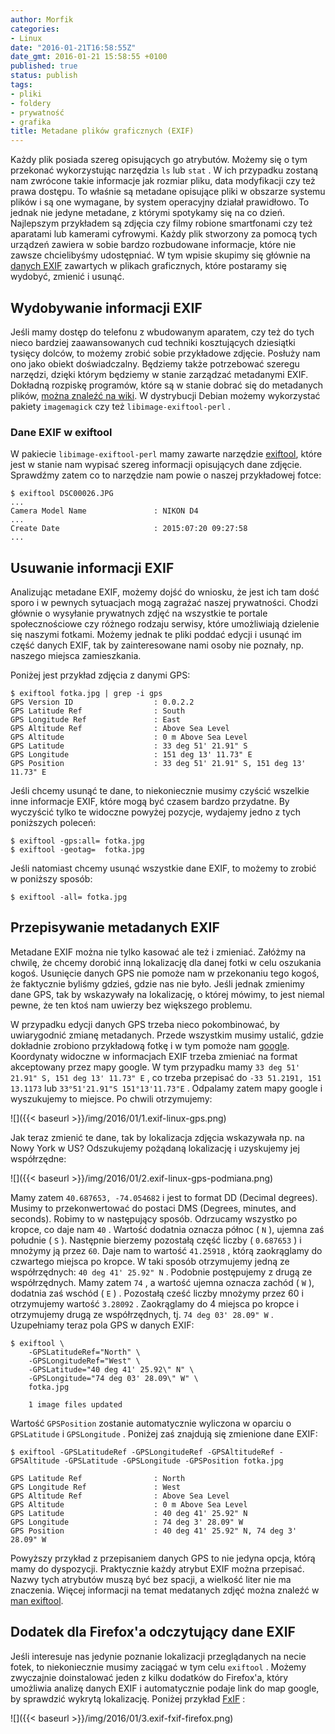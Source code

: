 ```yaml
---
author: Morfik
categories:
- Linux
date: "2016-01-21T16:58:55Z"
date_gmt: 2016-01-21 15:58:55 +0100
published: true
status: publish
tags:
- pliki
- foldery
- prywatność
- grafika
title: Metadane plików graficznych (EXIF)
---
```


Każdy plik posiada szereg opisujących go atrybutów. Możemy się o tym przekonać wykorzystując
narzędzia `ls` lub `stat` . W ich przypadku zostaną nam zwrócone takie informacje jak rozmiar
pliku, data modyfikacji czy też prawa dostępu. To właśnie są metadane opisujące pliki w obszarze
systemu plików i są one wymagane, by system operacyjny działał prawidłowo. To jednak nie jedyne
metadane, z którymi spotykamy się na co dzień. Najlepszym przykładem są zdjęcia czy filmy robione
smartfonami czy też aparatami lub kamerami cyfrowymi. Każdy plik stworzony za pomocą tych urządzeń
zawiera w sobie bardzo rozbudowane informacje, które nie zawsze chcielibyśmy udostępniać. W tym
wpisie skupimy się głównie na [danych
EXIF](https://pl.wikipedia.org/wiki/Exchangeable_Image_File_Format) zawartych w plikach graficznych,
które postaramy się wydobyć, zmienić i usunąć.

<!--more-->
## Wydobywanie informacji EXIF

Jeśli mamy dostęp do telefonu z wbudowanym aparatem, czy też do tych nieco bardziej zaawansowanych
cud techniki kosztujących dziesiątki tysięcy dolców, to możemy zrobić sobie przykładowe zdjęcie.
Posłuży nam ono jako obiekt doświadczalny. Będziemy także potrzebować szeregu narzędzi, dzięki
którym będziemy w stanie zarządzać metadanymi EXIF. Dokładną rozpiskę programów, które są w stanie
dobrać się do metadanych plików, [można znaleźć na
wiki](https://en.wikipedia.org/wiki/Comparison_of_metadata_editors). W dystrybucji Debian możemy
wykorzystać pakiety `imagemagick` czy też `libimage-exiftool-perl` .

### Dane EXIF w exiftool

W pakiecie `libimage-exiftool-perl` mamy zawarte narzędzie
[exiftool](http://owl.phy.queensu.ca/~phil/exiftool/), które jest w stanie nam wypisać szereg
informacji opisujących dane zdjęcie. Sprawdźmy zatem co to narzędzie nam powie o naszej przykładowej
fotce:

    $ exiftool DSC00026.JPG
    ...
    Camera Model Name               : NIKON D4
    ...
    Create Date                     : 2015:07:20 09:27:58
    ...

## Usuwanie informacji EXIF

Analizując metadane EXIF, możemy dojść do wniosku, że jest ich tam dość sporo i w pewnych sytuacjach
mogą zagrażać naszej prywatności. Chodzi głównie o wysyłanie prywatnych zdjęć na wszystkie te
portale społecznościowe czy różnego rodzaju serwisy, które umożliwiają dzielenie się naszymi
fotkami. Możemy jednak te pliki poddać edycji i usunąć im część danych EXIF, tak by zainteresowane
nami osoby nie poznały, np. naszego miejsca zamieszkania.

Poniżej jest przykład zdjęcia z danymi GPS:

    $ exiftool fotka.jpg | grep -i gps
    GPS Version ID                  : 0.0.2.2
    GPS Latitude Ref                : South
    GPS Longitude Ref               : East
    GPS Altitude Ref                : Above Sea Level
    GPS Altitude                    : 0 m Above Sea Level
    GPS Latitude                    : 33 deg 51' 21.91" S
    GPS Longitude                   : 151 deg 13' 11.73" E
    GPS Position                    : 33 deg 51' 21.91" S, 151 deg 13' 11.73" E

Jeśli chcemy usunąć te dane, to niekoniecznie musimy czyścić wszelkie inne informacje EXIF, które
mogą być czasem bardzo przydatne. By wyczyścić tylko te widoczne powyżej pozycje, wydajemy jedno z
tych poniższych poleceń:

    $ exiftool -gps:all= fotka.jpg
    $ exiftool -geotag=  fotka.jpg

Jeśli natomiast chcemy usunąć wszystkie dane EXIF, to możemy to zrobić w poniższy sposób:

    $ exiftool -all= fotka.jpg

## Przepisywanie metadanych EXIF

Metadane EXIF można nie tylko kasować ale też i zmieniać. Załóżmy na chwilę, że chcemy dorobić inną
lokalizację dla danej fotki w celu oszukania kogoś. Usunięcie danych GPS nie pomoże nam w
przekonaniu tego kogoś, że faktycznie byliśmy gdzieś, gdzie nas nie było. Jeśli jednak zmienimy dane
GPS, tak by wskazywały na lokalizację, o której mówimy, to jest niemal pewne, że ten ktoś nam
uwierzy bez większego problemu.

W przypadku edycji danych GPS trzeba nieco pokombinować, by uwiarygodnić zmianę metadanych. Przede
wszystkim musimy ustalić, gdzie dokładnie zrobiono przykładową fotkę i w tym pomoże nam
[google](https://support.google.com/maps/answer/18539?hl=en). Koordynaty widoczne w informacjach
EXIF trzeba zmieniać na format akceptowany przez mapy google. W tym przypadku mamy `33
deg 51' 21.91" S, 151 deg 13' 11.73" E` , co trzeba przepisać do `-33 51.2191, 151 13.1173` lub
`33°51'21.91"S 151°13'11.73"E` . Odpalamy zatem mapy google i wyszukujemy to miejsce. Po chwili
otrzymujemy:

![]({{< baseurl >}}/img/2016/01/1.exif-linux-gps.png)

Jak teraz zmienić te dane, tak by lokalizacja zdjęcia wskazywała np. na Nowy York w US? Odszukujemy
pożądaną lokalizację i uzyskujemy jej współrzędne:

![]({{< baseurl >}}/img/2016/01/2.exif-linux-gps-podmiana.png)

Mamy zatem `40.687653, -74.054682` i jest to format DD (Decimal degrees). Musimy to przekonwertować
do postaci DMS (Degrees, minutes, and seconds). Robimy to w następujący sposób. Odrzucamy wszystko
po kropce, co daje nam `40` . Wartość dodatnia oznacza północ ( `N` ), ujemna zaś południe ( `S` ).
Następnie bierzemy pozostałą część liczby ( `0.687653` ) i mnożymy ją przez `60`. Daje nam to
wartość `41.25918` , którą zaokrąglamy do czwartego miejsca po kropce. W taki sposób otrzymujemy
jedną ze współrzędnych: `40 deg 41' 25.92" N` . Podobnie postępujemy z drugą ze współrzędnych. Mamy
zatem `74` , a wartość ujemna oznacza zachód ( `W` ), dodatnia zaś wschód ( `E` ) . Pozostałą cześć
liczby mnożymy przez 60 i otrzymujemy wartość `3.28092` . Zaokrąglamy do 4 miejsca po kropce i
otrzymujemy drugą ze współrzędnych, tj. `74 deg 03' 28.09" W` . Uzupełniamy teraz pola GPS w danych
EXIF:

    $ exiftool \
        -GPSLatitudeRef="North" \
        -GPSLongitudeRef="West" \
        -GPSLatitude="40 deg 41' 25.92\" N" \
        -GPSLongitude="74 deg 03' 28.09\" W" \
        fotka.jpg

        1 image files updated

Wartość `GPSPosition` zostanie automatycznie wyliczona w oparciu o `GPSLatitude` i `GPSLongitude` .
Poniżej zaś znajdują się zmienione dane
    EXIF:

    $ exiftool -GPSLatitudeRef -GPSLongitudeRef -GPSAltitudeRef -GPSAltitude -GPSLatitude -GPSLongitude -GPSPosition fotka.jpg

    GPS Latitude Ref                : North
    GPS Longitude Ref               : West
    GPS Altitude Ref                : Above Sea Level
    GPS Altitude                    : 0 m Above Sea Level
    GPS Latitude                    : 40 deg 41' 25.92" N
    GPS Longitude                   : 74 deg 3' 28.09" W
    GPS Position                    : 40 deg 41' 25.92" N, 74 deg 3' 28.09" W

Powyższy przykład z przepisaniem danych GPS to nie jedyna opcja, którą mamy do dyspozycji.
Praktycznie każdy atrybut EXIF można przepisać. Nazwy tych atrybutów muszą być bez spacji, a
wielkość liter nie ma znaczenia. Więcej informacji na temat medatanych zdjęć można znaleźć w [man
exiftool](http://owl.phy.queensu.ca/~phil/exiftool/exiftool_pod.html).

## Dodatek dla Firefox'a odczytujący dane EXIF

Jeśli interesuje nas jedynie poznanie lokalizacji przeglądanych na necie fotek, to niekoniecznie
musimy zaciągać w tym celu `exiftool` . Możemy zwyczajnie doinstalować jeden z kilku dodatków do
Firefox'a, który umożliwia analizę danych EXIF i automatycznie podaje link do map google, by
sprawdzić wykrytą lokalizację. Poniżej przykład [FxIF](http://christian-eyrich.de/mozilla/fxif/) :

![]({{< baseurl >}}/img/2016/01/3.exif-fxif-firefox.png)
